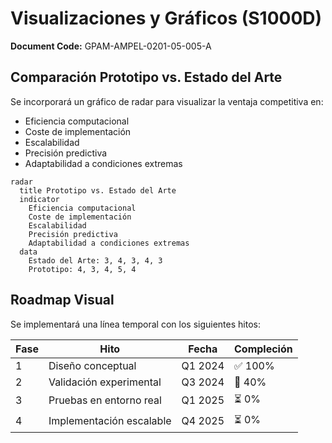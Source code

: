 # Visualizaciones y Gráficos (S1000D)

**Document Code:** GPAM-AMPEL-0201-05-005-A

## Comparación Prototipo vs. Estado del Arte

Se incorporará un gráfico de radar para visualizar la ventaja competitiva en:

- Eficiencia computacional
- Coste de implementación
- Escalabilidad
- Precisión predictiva
- Adaptabilidad a condiciones extremas

```mermaid
radar
  title Prototipo vs. Estado del Arte
  indicator
    Eficiencia computacional
    Coste de implementación
    Escalabilidad
    Precisión predictiva
    Adaptabilidad a condiciones extremas
  data
    Estado del Arte: 3, 4, 3, 4, 3
    Prototipo: 4, 3, 4, 5, 4
```

## Roadmap Visual

Se implementará una línea temporal con los siguientes hitos:

| Fase | Hito | Fecha | Compleción |
|------|------|-------|------------|
| 1 | Diseño conceptual | Q1 2024 | ✅ 100% |
| 2 | Validación experimental | Q3 2024 | 🔄 40% |
| 3 | Pruebas en entorno real | Q1 2025 | ⏳ 0% |
| 4 | Implementación escalable | Q4 2025 | ⏳ 0% |
